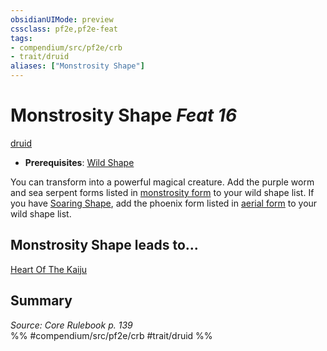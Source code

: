 ```yaml
---
obsidianUIMode: preview
cssclass: pf2e,pf2e-feat
tags:
- compendium/src/pf2e/crb
- trait/druid
aliases: ["Monstrosity Shape"]
---
```

# Monstrosity Shape  *Feat 16*  
[druid](../../Rules/traits/druid.md)  

- **Prerequisites**: [Wild Shape](wild-shape.md)

You can transform into a powerful magical creature. Add the purple worm and sea serpent forms listed in [monstrosity form](../spells/monstrosity-form.md) to your wild shape list. If you have [Soaring Shape](soaring-shape.md), add the phoenix form listed in [aerial form](../spells/aerial-form.md) to your wild shape list.

## Monstrosity Shape leads to...

[Heart Of The Kaiju](heart-of-the-kaiju-frp3.md)

## Summary

*Source: Core Rulebook p. 139*  
%% #compendium/src/pf2e/crb #trait/druid %%